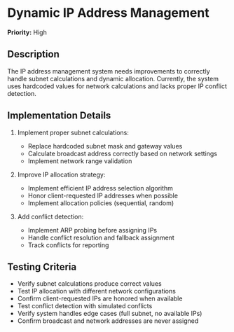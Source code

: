 # Dynamic IP Address Management

**Priority:** High

## Description

The IP address management system needs improvements to correctly handle subnet calculations and dynamic allocation. Currently, the system uses hardcoded values for network calculations and lacks proper IP conflict detection.

## Implementation Details

1. Implement proper subnet calculations:
   - Replace hardcoded subnet mask and gateway values
   - Calculate broadcast address correctly based on network settings
   - Implement network range validation

2. Improve IP allocation strategy:
   - Implement efficient IP address selection algorithm
   - Honor client-requested IP addresses when possible
   - Implement allocation policies (sequential, random)

3. Add conflict detection:
   - Implement ARP probing before assigning IPs
   - Handle conflict resolution and fallback assignment
   - Track conflicts for reporting

## Testing Criteria

- Verify subnet calculations produce correct values
- Test IP allocation with different network configurations
- Confirm client-requested IPs are honored when available
- Test conflict detection with simulated conflicts
- Verify system handles edge cases (full subnet, no available IPs)
- Confirm broadcast and network addresses are never assigned